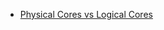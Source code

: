 	
- [Physical Cores vs Logical Cores](https://techgearoid.com/articles/difference-between-physical-cores-and-logical-processors/)
